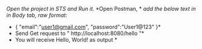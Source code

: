 *Open the project in STS and Run it.*
*Open Postman, *
*add the below text in in Body tab, raw format:*
 * {
    "email":"user1@gmail.com",
    "password":"User1@123"
}*
* Send Get request to " http://localhost:8080/hello "*
* You will receive Hello, World! as output *
